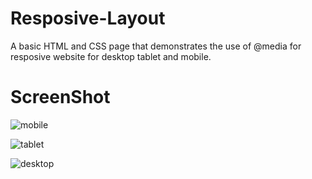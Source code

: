 # Resposive-Layout

A basic HTML and CSS page that demonstrates the use of @media for resposive website for desktop tablet and mobile.

# ScreenShot

![mobile](https://user-images.githubusercontent.com/28902787/27765623-45cd40f2-5e7c-11e7-9b8b-21624b36f2f2.png)

![tablet](https://user-images.githubusercontent.com/28902787/27765625-48dc9c98-5e7c-11e7-8761-4ef97abd06b9.png)

![desktop](https://user-images.githubusercontent.com/28902787/27765624-4737180a-5e7c-11e7-920e-6a1d57bd4b32.png)
